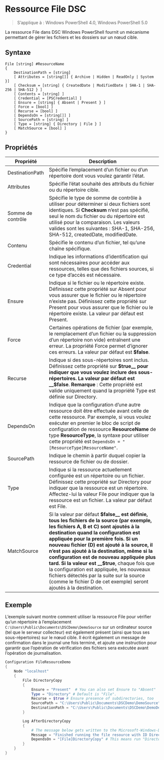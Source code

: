 # Ressource File DSC

> S’applique à : Windows PowerShell 4.0, Windows PowerShell 5.0

La ressource File dans DSC Windows PowerShell fournit un mécanisme permettant de gérer les fichiers et les dossiers sur un nœud cible.

## Syntaxe
```
File [string] #ResourceName
{
    DestinationPath = [string]
    [ Attributes = [string[]] { Archive | Hidden | ReadOnly | System }]
    [ Checksum = [string] { CreatedDate | ModifiedDate | SHA-1 | SHA-256 | SHA-512 } ]
    [ Contents = [string] ]
    [ Credential = [PSCredential] ]
    [ Ensure = [string] { Absent | Present } ] 
    [ Force = [bool] ]
    [ Recurse = [bool] ]
    [ DependsOn = [string[]] ]
    [ SourcePath = [string] ]
    [ Type = [string] { Directory | File } ] 
    [ MatchSource = [bool] ]
}
```

## Propriétés

|  Propriété  |  Description   | 
|---|---| 
| DestinationPath| Spécifie l’emplacement d’un fichier ou d’un répertoire dont vous voulez garantir l’état.| 
| Attributes| Spécifie l’état souhaité des attributs du fichier ou du répertoire cible.| 
| Somme de contrôle| Spécifie le type de somme de contrôle à utiliser pour déterminer si deux fichiers sont identiques. Si __Checksum__ n’est pas spécifié, seul le nom du fichier ou du répertoire est utilisé pour la comparaison. Les valeurs valides sont les suivantes : SHA-1, SHA-256, SHA-512, createdDate, modifiedDate.| 
| Contenu| Spécifie le contenu d’un fichier, tel qu’une chaîne spécifique.| 
| Credential| Indique les informations d’identification qui sont nécessaires pour accéder aux ressources, telles que des fichiers sources, si ce type d’accès est nécessaire.| 
| Ensure| Indique si le fichier ou le répertoire existe. Définissez cette propriété sur Absent pour vous assurer que le fichier ou le répertoire n’existe pas. Définissez cette propriété sur Present pour vous assurer que le fichier ou le répertoire existe. La valeur par défaut est Present.| 
| Force| Certaines opérations de fichier (par exemple, le remplacement d’un fichier ou la suppression d’un répertoire non vide) entraînent une erreur. La propriété Force permet d’ignorer ces erreurs. La valeur par défaut est __$false__.| 
| Recurse| Indique si des sous-répertoires sont inclus. Définissez cette propriété sur __$true__ pour indiquer que vous voulez inclure des sous-répertoires. La valeur par défaut est __$false__. **Remarque** : Cette propriété est valide uniquement quand la propriété Type est définie sur Directory.| 
| DependsOn | Indique que la configuration d’une autre ressource doit être effectuée avant celle de cette ressource. Par exemple, si vous voulez exécuter en premier le bloc de script de configuration de ressource __ResourceName__ de type __ResourceType__, la syntaxe pour utiliser cette propriété est `DependsOn = "[ResourceType]ResourceName"`.| 
| SourcePath| Indique le chemin à partir duquel copier la ressource de fichier ou de dossier.| 
| Type| Indique si la ressource actuellement configurée est un répertoire ou un fichier. Définissez cette propriété sur Directory pour indiquer que la ressource est un répertoire. Affectez-lui la valeur File pour indiquer que la ressource est un fichier. La valeur par défaut est File.| 
| MatchSource| Si la valeur par défaut __$false__ est définie, tous les fichiers de la source (par exemple, les fichiers A, B et C) sont ajoutés à la destination quand la configuration est appliquée pour la première fois. Si un nouveau fichier (D) est ajouté à la source, il n’est pas ajouté à la destination, même si la configuration est de nouveau appliquée plus tard. Si la valeur est __$true__, chaque fois que la configuration est appliquée, les nouveaux fichiers détectés par la suite sur la source (comme le fichier D de cet exemple) seront ajoutés à la destination.| 

## Exemple

L’exemple suivant montre comment utiliser la ressource File pour vérifier qu’un répertoire à l’emplacement `C:\Users\Public\Documents\DSCDemo\DemoSource` sur un ordinateur source (tel que le serveur collecteur) est également présent (ainsi que tous ses sous-répertoires) sur le nœud cible. Il écrit également un message de confirmation dans le journal une fois terminé, et ajoute une instruction pour garantir que l’opération de vérification des fichiers sera exécutée avant l’opération de journalisation.

```powershell
Configuration FileResourceDemo
{
    Node "localhost"
    {
        File DirectoryCopy
        {
            Ensure = "Present"  # You can also set Ensure to "Absent"
            Type = "Directory" # Default is "File".
            Recurse = $true # Ensure presence of subdirectories, too
            SourcePath = "C:\Users\Public\Documents\DSCDemo\DemoSource"
            DestinationPath = "C:\Users\Public\Documents\DSCDemo\DemoDestination"    
        }

        Log AfterDirectoryCopy
        {
            # The message below gets written to the Microsoft-Windows-Desired State Configuration/Analytic log
            Message = "Finished running the file resource with ID DirectoryCopy"
            DependsOn = "[File]DirectoryCopy" # This means run "DirectoryCopy" first.
        }
    }
}
```
<!--HONumber=Feb16_HO4-->
